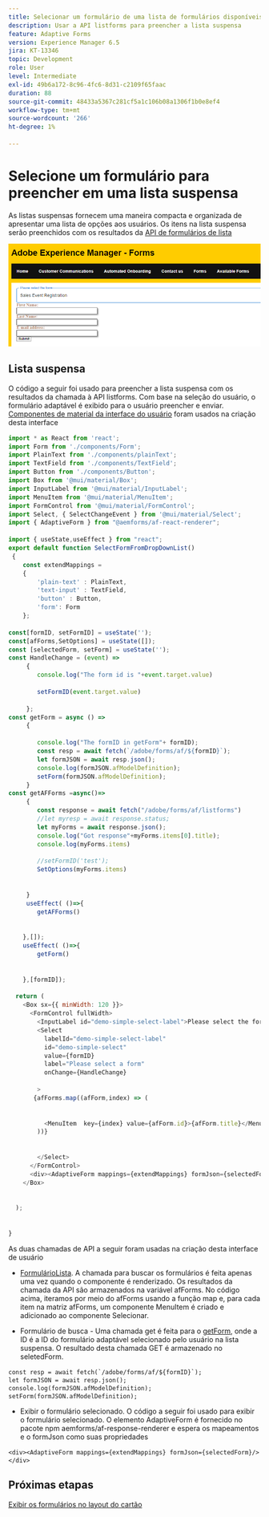 ```yaml
---
title: Selecionar um formulário de uma lista de formulários disponíveis
description: Usar a API listforms para preencher a lista suspensa
feature: Adaptive Forms
version: Experience Manager 6.5
jira: KT-13346
topic: Development
role: User
level: Intermediate
exl-id: 49b6a172-8c96-4fc6-8d31-c2109f65faac
duration: 88
source-git-commit: 48433a5367c281cf5a1c106b08a1306f1b0e8ef4
workflow-type: tm+mt
source-wordcount: '266'
ht-degree: 1%

---
```


# Selecione um formulário para preencher em uma lista suspensa

As listas suspensas fornecem uma maneira compacta e organizada de apresentar uma lista de opções aos usuários. Os itens na lista suspensa serão preenchidos com os resultados da [API de formulários de lista](https://opensource.adobe.com/aem-forms-af-runtime/api/#tag/List-Forms/operation/listForms)

![exibição de cartão](./assets/forms-drop-down.png)

## Lista suspensa

O código a seguir foi usado para preencher a lista suspensa com os resultados da chamada à API listforms. Com base na seleção do usuário, o formulário adaptável é exibido para o usuário preencher e enviar. [Componentes de material da interface do usuário](https://mui.com/) foram usados na criação desta interface

```javascript
import * as React from 'react';
import Form from './components/Form';
import PlainText from './components/plainText';
import TextField from './components/TextField';
import Button from './components/Button';
import Box from '@mui/material/Box';
import InputLabel from '@mui/material/InputLabel';
import MenuItem from '@mui/material/MenuItem';
import FormControl from '@mui/material/FormControl';
import Select, { SelectChangeEvent } from '@mui/material/Select';
import { AdaptiveForm } from "@aemforms/af-react-renderer";

import { useState,useEffect } from "react";
export default function SelectFormFromDropDownList()
 {
    const extendMappings =
    {
        'plain-text' : PlainText,
        'text-input' : TextField,
        'button' : Button,
        'form': Form
    };

const[formID, setFormID] = useState('');
const[afForms,SetOptions] = useState([]);
const [selectedForm, setForm] = useState('');
const HandleChange = (event) =>
     {
        console.log("The form id is "+event.target.value) 
    
        setFormID(event.target.value)
        
     };
const getForm = async () =>
     {
        
        console.log("The formID in getForm"+ formID);
        const resp = await fetch(`/adobe/forms/af/${formID}`);
        let formJSON = await resp.json();
        console.log(formJSON.afModelDefinition);
        setForm(formJSON.afModelDefinition);
     }
const getAFForms =async()=>
     {
        const response = await fetch("/adobe/forms/af/listforms")
        //let myresp = await response.status;
        let myForms = await response.json();
        console.log("Got response"+myForms.items[0].title);
        console.log(myForms.items)
        
        //setFormID('test');
        SetOptions(myForms.items)

        
     }
     useEffect( ()=>{
        getAFForms()
        

    },[]);
    useEffect( ()=>{
        getForm()
        

    },[formID]);

  return (
    <Box sx={{ minWidth: 120 }}>
      <FormControl fullWidth>
        <InputLabel id="demo-simple-select-label">Please select the form</InputLabel>
        <Select
          labelId="demo-simple-select-label"
          id="demo-simple-select"
          value={formID}
          label="Please select a form"
          onChange={HandleChange}
          
        >
       {afForms.map((afForm,index) => (
    
        
          <MenuItem  key={index} value={afForm.id}>{afForm.title}</MenuItem>
        ))}
        
       
        </Select>
      </FormControl>
      <div><AdaptiveForm mappings={extendMappings} formJson={selectedForm}/></div>
    </Box>
    

  );
  

}
```

As duas chamadas de API a seguir foram usadas na criação desta interface de usuário

* [FormulárioLista](https://opensource.adobe.com/aem-forms-af-runtime/api/#tag/List-Forms/operation/listForms). A chamada para buscar os formulários é feita apenas uma vez quando o componente é renderizado. Os resultados da chamada da API são armazenados na variável afForms.
No código acima, iteramos por meio do afForms usando a função map e, para cada item na matriz afForms, um componente MenuItem é criado e adicionado ao componente Selecionar.

* Formulário de busca - Uma chamada get é feita para o [getForm](https://opensource.adobe.com/aem-forms-af-runtime/api/#tag/Get-Form-Definition), onde a ID é a ID do formulário adaptável selecionado pelo usuário na lista suspensa. O resultado desta chamada GET é armazenado no seletedForm.

```
const resp = await fetch(`/adobe/forms/af/${formID}`);
let formJSON = await resp.json();
console.log(formJSON.afModelDefinition);
setForm(formJSON.afModelDefinition);
```

* Exibir o formulário selecionado. O código a seguir foi usado para exibir o formulário selecionado. O elemento AdaptiveForm é fornecido no pacote npm aemforms/af-response-renderer e espera os mapeamentos e o formJson como suas propriedades

```
<div><AdaptiveForm mappings={extendMappings} formJson={selectedForm}/></div>
```

## Próximas etapas

[Exibir os formulários no layout do cartão](./display-forms-card-view.md)
